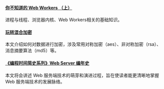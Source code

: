 #### [你不知道的 Web Workers （上）](https://mp.weixin.qq.com/s/TySnUI3IJcY43dcnbtsO0w)
进程与线程、浏览器内核、Web Workers相关的基础知识。

#### [玩转混合加密](https://mp.weixin.qq.com/s/i_Clg5kmTBwcFoSUNO-naQ)
本文介绍如何对数据进行加密，涉及常用对称加密（aes）、非对称加密（rsa）、消息摘要算法（md5）等。

#### [《编程时间简史系列》Web Server 编年史](https://segmentfault.com/a/1190000023050141)
本文将会讲述 Web 服务端技术的萌芽和演进过程，旨在使读者能更清晰地掌握 Web 服务端技术的发展脉络。